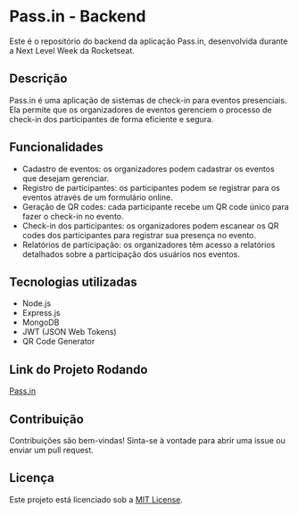 # Pass.in - Backend

Este é o repositório do backend da aplicação Pass.in, desenvolvida durante a Next Level Week da Rocketseat.

## Descrição

Pass.in é uma aplicação de sistemas de check-in para eventos presenciais. Ela permite que os organizadores de eventos gerenciem o processo de check-in dos participantes de forma eficiente e segura.

## Funcionalidades

- Cadastro de eventos: os organizadores podem cadastrar os eventos que desejam gerenciar.
- Registro de participantes: os participantes podem se registrar para os eventos através de um formulário online.
- Geração de QR codes: cada participante recebe um QR code único para fazer o check-in no evento.
- Check-in dos participantes: os organizadores podem escanear os QR codes dos participantes para registrar sua presença no evento.
- Relatórios de participação: os organizadores têm acesso a relatórios detalhados sobre a participação dos usuários nos eventos.

## Tecnologias utilizadas

- Node.js
- Express.js
- MongoDB
- JWT (JSON Web Tokens)
- QR Code Generator

## Link do Projeto Rodando
[Pass.in](render.com)

## Contribuição

Contribuições são bem-vindas! Sinta-se à vontade para abrir uma issue ou enviar um pull request.

## Licença

Este projeto está licenciado sob a [MIT License](https://opensource.org/licenses/MIT).